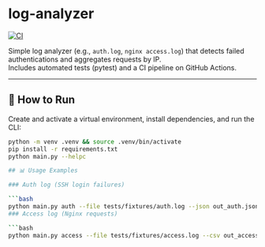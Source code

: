 # log-analyzer

[![CI](https://github.com/thiagocaian/log-analyzer/actions/workflows/tests.yml/badge.svg)](https://github.com/thiagocaian/log-analyzer/actions)

Simple log analyzer (e.g., `auth.log`, `nginx access.log`) that detects failed authentications and aggregates requests by IP.  
Includes automated tests (pytest) and a CI pipeline on GitHub Actions.

---

## 🚀 How to Run

Create and activate a virtual environment, install dependencies, and run the CLI:

```bash
python -m venv .venv && source .venv/bin/activate
pip install -r requirements.txt
python main.py --helpc 

## 📊 Usage Examples

### Auth log (SSH login failures)

```bash
python main.py auth --file tests/fixtures/auth.log --json out_auth.jsonve 
### Access log (Nginx requests)

```bash
python main.py access --file tests/fixtures/access.log --csv out_access.csv
